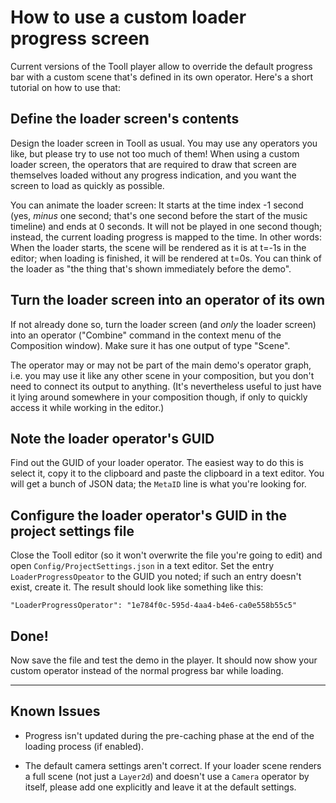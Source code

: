 How to use a custom loader progress screen
==========================================

Current versions of the Tooll player allow to override the default progress bar
with a custom scene that's defined in its own operator. Here's a short tutorial
on how to use that:


## Define the loader screen's contents

Design the loader screen in Tooll as usual. You may use any operators you like,
but please try to use not too much of them! When using a custom loader screen,
the operators that are required to draw that screen are themselves loaded
without any progress indication, and you want the screen to load as quickly as
possible.

You can animate the loader screen: It starts at the time index -1 second
(yes, *minus* one second; that's one second before the start of the music
timeline) and ends at 0 seconds. It will not be played in one second though;
instead, the current loading progress is mapped to the time. In other words:
When the loader starts, the scene will be rendered as it is at t=-1s in the
editor; when loading is finished, it will be rendered at t=0s. You can think
of the loader as "the thing that's shown immediately before the demo".


## Turn the loader screen into an operator of its own

If not already done so, turn the loader screen (and *only* the loader screen)
into an operator ("Combine" command in the context menu of the Composition
window). Make sure it has one output of type "Scene".

The operator may or may not be part of the main demo's operator graph, i.e.
you may use it like any other scene in your composition, but you don't need
to connect its output to anything. (It's nevertheless useful to just have it
lying around somewhere in your composition though, if only to quickly access
it while working in the editor.)


## Note the loader operator's GUID

Find out the GUID of your loader operator. The easiest way to do this is select
it, copy it to the clipboard and paste the clipboard in a text editor. You will
get a bunch of JSON data; the `MetaID` line is what you're looking for.


## Configure the loader operator's GUID in the project settings file

Close the Tooll editor (so it won't overwrite the file you're going to edit)
and open `Config/ProjectSettings.json` in a text editor. Set the entry
`LoaderProgressOpeator` to the GUID you noted; if such an entry doesn't
exist, create it. The result should look like something like this:

    "LoaderProgressOperator": "1e784f0c-595d-4aa4-b4e6-ca0e558b55c5"


## Done!

Now save the file and test the demo in the player. It should now show your
custom operator instead of the normal progress bar while loading.


------------------------------------------------------


## Known Issues

* Progress isn't updated during the pre-caching phase at the end of the
  loading process (if enabled).

* The default camera settings aren't correct. If your loader scene renders a
  full scene (not just a `Layer2d`) and doesn't use a `Camera` operator by
  itself, please add one explicitly and leave it at the default settings.
